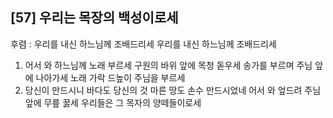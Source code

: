 ## [57] 우리는 목장의 백성이로세

후렴 : 우리를 내신 하느님께 조배드리세 우리를 내신 하느님께 조배드리세
1) 어서 와 하느님께 노래 부르세 구원의 바위 앞에 목청 돋우세 송가를 부르며 주님 앞에 나아가세 노래 가락 드높이 주님을 부르세
2) 당신이 만드시니 바다도 당신의 것 마른 땅도 손수 만드시었네 어서 와 엎드려 주님 앞에 무릎 꿇세 우리들은 그 목자의 양떼들이로세
